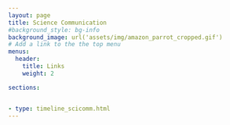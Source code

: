 ```yaml
---
layout: page
title: Science Communication
#background_style: bg-info
background_image: url('assets/img/amazon_parrot_cropped.gif')
# Add a link to the the top menu
menus:
  header:
    title: Links
    weight: 2

sections:


- type: timeline_scicomm.html
---
```

